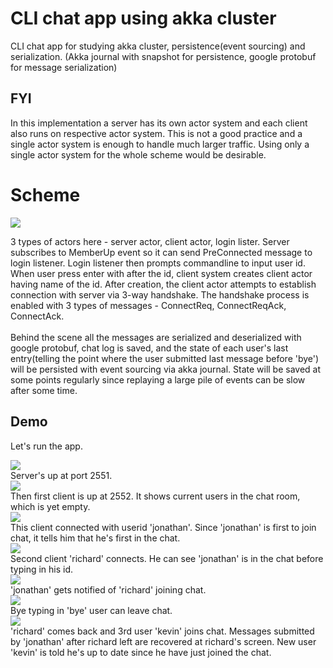 # CLI chat app using akka cluster

CLI chat app for studying akka cluster, persistence(event sourcing) and serialization.
(Akka journal with snapshot for persistence, google protobuf for message serialization)

## FYI

In this implementation a server has its own actor system and each client also runs on respective actor system. This is not a good practice and a single actor system is enough to handle much larger traffic.
Using only a single actor system for the whole scheme would be desirable.

# Scheme

<div>
    <img src="https://github.com/ferrarijh/akka-persistent-chat/tree/develop/demo/scheme.png">
</div>

 3 types of actors here - server actor, client actor, login lister. Server subscribes to MemberUp event so it can send
PreConnected message to login listener. Login listener then prompts commandline to input user id. When user press enter
with after the id, client system creates client actor having name of the id. After creation, the client actor attempts
to establish connection with server via 3-way handshake. The handshake process is enabled with 3 types of messages - ConnectReq,
ConnectReqAck, ConnectAck.
<br>
<br>
 Behind the scene all the messages are serialized and deserialized with google protobuf, chat log is saved, and the state
of each user's last entry(telling the point where the user submitted last message before 'bye') will be persisted with
event sourcing via akka journal. State will be saved at some points regularly since replaying a large pile of events
can be slow after some time.

## Demo

Let's run the app.

<div>
    <img src="https://github.com/ferrarijh/akka-persistent-chat/tree/develop/demo/1.png">
</div>
Server's up at port 2551.
<div>
    <img src="https://github.com/ferrarijh/akka-persistent-chat/tree/develop/demo/2.png">
</div>
Then first client is up at 2552. It shows current users in the chat room, which is yet empty.
<div>
    <img src="https://github.com/ferrarijh/akka-persistent-chat/tree/develop/demo/3 firstcon.png">
</div>
This client connected with userid 'jonathan'. Since 'jonathan' is first to join chat, it tells him that he's first in the chat.
<div>
    <img src="https://github.com/ferrarijh/akka-persistent-chat/tree/develop/demo/4 richardcon.png">
</div>
Second client 'richard' connects. He can see 'jonathan' is in the chat before typing in his id.
<div>
    <img src="https://github.com/ferrarijh/akka-persistent-chat/tree/develop/demo/6.png">
</div>
'jonathan' gets notified of 'richard' joining chat.
<div>
    <img src="https://github.com/ferrarijh/akka-persistent-chat/tree/develop/demo/7 richard bye.png">
</div>
Bye typing in 'bye' user can leave chat.
<div>
    <img src="https://github.com/ferrarijh/akka-persistent-chat/tree/develop/demo/8 kevin.png">
</div>
'richard' comes back and 3rd user 'kevin' joins chat. Messages submitted by 'jonathan' after richard left are recovered
at richard's screen. New user 'kevin' is told he's up to date since he have just joined the chat.
